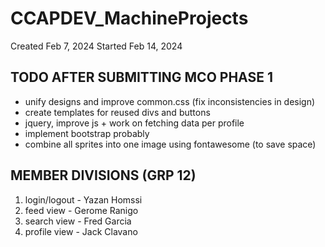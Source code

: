 # CCAPDEV_MachineProjects
Created Feb 7, 2024
Started Feb 14, 2024

## TODO AFTER SUBMITTING MCO PHASE 1
- unify designs and improve common.css (fix inconsistencies in design)
- create templates for reused divs and buttons
- jquery, improve js + work on fetching data per profile
- implement bootstrap probably
- combine all sprites into one image using fontawesome (to save space)

## MEMBER DIVISIONS (GRP 12)
1. login/logout - Yazan Homssi
2. feed view - Gerome Ranigo
3. search view - Fred Garcia
4. profile view - Jack Clavano
